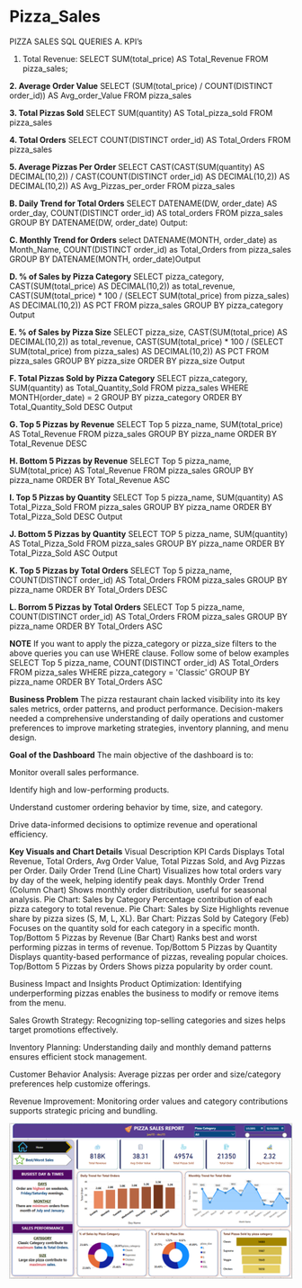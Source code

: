 # Pizza_Sales


PIZZA SALES SQL QUERIES
A. KPI’s
1. Total Revenue:
SELECT SUM(total_price) AS Total_Revenue FROM pizza_sales;
 
**2. Average Order Value**
SELECT (SUM(total_price) / COUNT(DISTINCT order_id)) AS Avg_order_Value FROM pizza_sales
 
**3. Total Pizzas Sold**
SELECT SUM(quantity) AS Total_pizza_sold FROM pizza_sales
 
**4. Total Orders**
SELECT COUNT(DISTINCT order_id) AS Total_Orders FROM pizza_sales
 
**5. Average Pizzas Per Order**
SELECT CAST(CAST(SUM(quantity) AS DECIMAL(10,2)) / 
CAST(COUNT(DISTINCT order_id) AS DECIMAL(10,2)) AS DECIMAL(10,2))
AS Avg_Pizzas_per_order
FROM pizza_sales
 
**B. Daily Trend for Total Orders**
SELECT DATENAME(DW, order_date) AS order_day, COUNT(DISTINCT order_id) AS total_orders 
FROM pizza_sales
GROUP BY DATENAME(DW, order_date)
Output:
 
**C. Monthly Trend for Orders**
select DATENAME(MONTH, order_date) as Month_Name, COUNT(DISTINCT order_id) as Total_Orders
from pizza_sales
GROUP BY DATENAME(MONTH, order_date)Output
 


**D. % of Sales by Pizza Category**
SELECT pizza_category, CAST(SUM(total_price) AS DECIMAL(10,2)) as total_revenue,
CAST(SUM(total_price) * 100 / (SELECT SUM(total_price) from pizza_sales) AS DECIMAL(10,2)) AS PCT
FROM pizza_sales
GROUP BY pizza_category
Output
 
**E. % of Sales by Pizza Size**
SELECT pizza_size, CAST(SUM(total_price) AS DECIMAL(10,2)) as total_revenue,
CAST(SUM(total_price) * 100 / (SELECT SUM(total_price) from pizza_sales) AS DECIMAL(10,2)) AS PCT
FROM pizza_sales
GROUP BY pizza_size
ORDER BY pizza_size
Output
 

**F. Total Pizzas Sold by Pizza Category**
SELECT pizza_category, SUM(quantity) as Total_Quantity_Sold
FROM pizza_sales
WHERE MONTH(order_date) = 2
GROUP BY pizza_category
ORDER BY Total_Quantity_Sold DESC
Output
 
**G. Top 5 Pizzas by Revenue**
SELECT Top 5 pizza_name, SUM(total_price) AS Total_Revenue
FROM pizza_sales
GROUP BY pizza_name
ORDER BY Total_Revenue DESC
 
**H. Bottom 5 Pizzas by Revenue**
SELECT Top 5 pizza_name, SUM(total_price) AS Total_Revenue
FROM pizza_sales
GROUP BY pizza_name
ORDER BY Total_Revenue ASC
 
**I. Top 5 Pizzas by Quantity**
SELECT Top 5 pizza_name, SUM(quantity) AS Total_Pizza_Sold
FROM pizza_sales
GROUP BY pizza_name
ORDER BY Total_Pizza_Sold DESC
Output
 
**J. Bottom 5 Pizzas by Quantity**
SELECT TOP 5 pizza_name, SUM(quantity) AS Total_Pizza_Sold
FROM pizza_sales
GROUP BY pizza_name
ORDER BY Total_Pizza_Sold ASC
Output
 



**K. Top 5 Pizzas by Total Orders**
SELECT Top 5 pizza_name, COUNT(DISTINCT order_id) AS Total_Orders
FROM pizza_sales
GROUP BY pizza_name
ORDER BY Total_Orders DESC
 
**L. Borrom 5 Pizzas by Total Orders**
SELECT Top 5 pizza_name, COUNT(DISTINCT order_id) AS Total_Orders
FROM pizza_sales
GROUP BY pizza_name
ORDER BY Total_Orders ASC
 
**NOTE**
If you want to apply the pizza_category or pizza_size filters to the above queries you can use WHERE clause. Follow some of below examples
SELECT Top 5 pizza_name, COUNT(DISTINCT order_id) AS Total_Orders
FROM pizza_sales
WHERE pizza_category = 'Classic'
GROUP BY pizza_name
ORDER BY Total_Orders ASC

**Business Problem**
The pizza restaurant chain lacked visibility into its key sales metrics, order patterns, and product performance. Decision-makers needed a comprehensive understanding of daily operations and customer preferences to improve marketing strategies, inventory planning, and menu design.

**Goal of the Dashboard**
The main objective of the dashboard is to:

Monitor overall sales performance.

Identify high and low-performing products.

Understand customer ordering behavior by time, size, and category.

Drive data-informed decisions to optimize revenue and operational efficiency.

**Key Visuals and Chart Details**
Visual	Description
KPI Cards	Displays Total Revenue, Total Orders, Avg Order Value, Total Pizzas Sold, and Avg Pizzas per Order.
Daily Order Trend (Line Chart)	Visualizes how total orders vary by day of the week, helping identify peak days.
Monthly Order Trend (Column Chart)	Shows monthly order distribution, useful for seasonal analysis.
Pie Chart: Sales by Category	Percentage contribution of each pizza category to total revenue.
Pie Chart: Sales by Size	Highlights revenue share by pizza sizes (S, M, L, XL).
Bar Chart: Pizzas Sold by Category (Feb)	Focuses on the quantity sold for each category in a specific month.
Top/Bottom 5 Pizzas by Revenue (Bar Chart)	Ranks best and worst performing pizzas in terms of revenue.
Top/Bottom 5 Pizzas by Quantity	Displays quantity-based performance of pizzas, revealing popular choices.
Top/Bottom 5 Pizzas by Orders	Shows pizza popularity by order count.

Business Impact and Insights
Product Optimization: Identifying underperforming pizzas enables the business to modify or remove items from the menu.

Sales Growth Strategy: Recognizing top-selling categories and sizes helps target promotions effectively.

Inventory Planning: Understanding daily and monthly demand patterns ensures efficient stock management.

Customer Behavior Analysis: Average pizzas per order and size/category preferences help customize offerings.

Revenue Improvement: Monitoring order values and category contributions supports strategic pricing and bundling.


![Darshborad Preview](https://github.com/vishalsn33/Pizza_Sales/blob/main/Home%20Dashboard.png)







